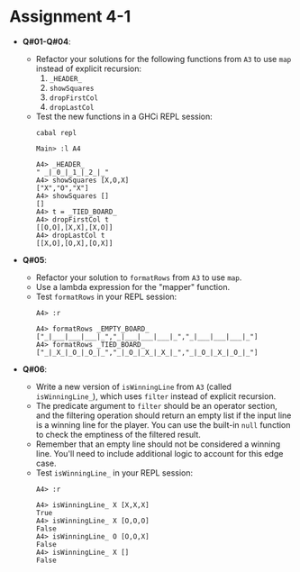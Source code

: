 # **Assignment 4-1**

* **Q#01-Q#04**:
  * Refactor your solutions for the following functions from `A3` to use `map` instead of explicit recursion:
    1. `_HEADER_`
    2. `showSquares`
    3. `dropFirstCol`
    4. `dropLastCol`
  * Test the new functions in a GHCi REPL session:
    ```shell
    cabal repl

    Main> :l A4

    A4> _HEADER_
    " _|_0_|_1_|_2_|_"
    A4> showSquares [X,O,X]
    ["X","O","X"]
    A4> showSquares []
    []
    A4> t = _TIED_BOARD_
    A4> dropFirstCol t
    [[O,O],[X,X],[X,O]]
    A4> dropLastCol t
    [[X,O],[O,X],[O,X]]
    ```

* **Q#05**:
  * Refactor your solution to `formatRows` from `A3` to use `map`.
  * Use a lambda expression for the "mapper" function.
  * Test `formatRows` in your REPL session:
    ```shell
    A4> :r

    A4> formatRows _EMPTY_BOARD_
    ["_|___|___|___|_","_|___|___|___|_","_|___|___|___|_"]
    A4> formatRows _TIED_BOARD_
    ["_|_X_|_O_|_O_|_","_|_O_|_X_|_X_|_","_|_O_|_X_|_O_|_"]
    ```

* **Q#06**:
  * Write a new version of `isWinningLine` from `A3` (called `isWinningLine_`), which uses `filter` instead of explicit recursion.
  * The predicate argument to `filter` should be an operator section, and the filtering operation should return an empty list if the input line is a winning line for the player. You can use the built-in `null` function to check the emptiness of the filtered result.
  * Remember that an empty line should not be considered a winning line. You'll need to include additional logic to account for this edge case.
  * Test `isWinningLine_` in your REPL session:
    ```shell
    A4> :r

    A4> isWinningLine_ X [X,X,X]
    True
    A4> isWinningLine_ X [O,O,O]
    False
    A4> isWinningLine_ O [O,O,X]
    False
    A4> isWinningLine_ X []
    False
    ```